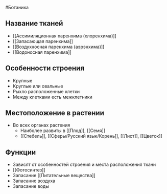 #Ботаника 
## Название тканей
- [[Ассимиляционная паренхима (хлоренхима)]]
- [[Запасающая паренхима]]
- [[Воздухносная паренхима (аэрэнхима)]]
- [[Водоносная паренхима]] 
## Особенности строения
- Крупные
- Круглые или овальные
- Рыхло расположенные клетки
- Между клетками есть межклетники
## Местоположение в растении 
- Во всех органах растения
	- Наиболее развиты в [[Плод]], [[Семя]]
	- [[Стебель]], [[Сферы/Русский язык/Корень]], [[Лист]], [[Цветок]]
## Функции
- Зависят от особенностей строения и места расположения ткани
- [[Фотосинтез]]
- Запасание [[Питательные вещества]]
- Запасание воздуха
- Запасание воды